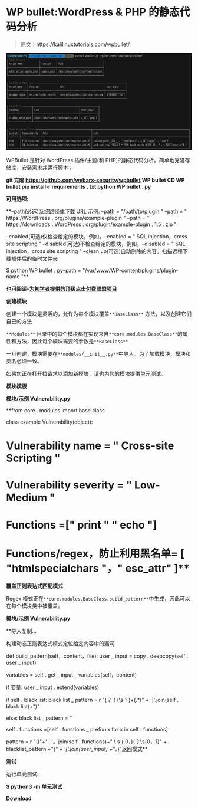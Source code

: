 # WP bullet:WordPress & PHP 的静态代码分析

> 原文：<https://kalilinuxtutorials.com/wpbullet/>

[![WPBullet : A Static Code Analysis For WordPress & PHP](img//e8a5fc9f0050e6f8bded978db8dfd0e5.png "WPBullet : A Static Code Analysis For WordPress & PHP")](https://1.bp.blogspot.com/-Ka3MA-y4e_E/XPU6JL3kc6I/AAAAAAAAAnc/6YPndiub24oAceNM2gA_NUuioudY4NtRACLcBGAs/s1600/WPBullet%25281%2529.png)

WPBullet 是针对 WordPress 插件/主题(和 PHP)的静态代码分析。简单地克隆存储库，安装需求并运行脚本；

**git 克隆 https://github.com/webarx-security/wpbullet WP bullet
CD WP bullet
pip install-r requirements . txt
python WP bullet . py**

**可用选项:**

**–path(必选)系统路径或下载 URL
示例:
–path = "/path/to/plugin "
–path = " https://WordPress . org/plugins/example-plugin "
–path = " https://downloads . WordPress . org/plugin/example-plugin . 1.5 . zip "

–enabled(可选)仅检查给定的模块，例如。–enabled = " SQL injection，cross site scripting "
–disabled(可选)不检查给定的模块，例如。–disabled = " SQL injection，cross site scripting "
–clean up(可选)自动删除的内容。扫描远程下载插件后的临时文件夹

$ python WP bullet . py–path = "/var/www/WP-content/plugins/plugin-name "**

**也可阅读-[为初学者提供的顶级点击付费联盟项目](https://kalilinuxtutorials.com/top-paying-pay-per-click-affiliate-programs-for-beginners/)**

**创建模块**

创建一个模块是灵活的，允许为每个模块覆盖`**BaseClass**` 方法，以及创建它们自己的方法

`**Modules**` 目录中的每个模块都在实现来自`**core.modules.BaseClass**`的属性和方法，因此每个模块需要的参数是`**BaseClass**`

一旦创建，模块需要在`**modules/__init__.py**`中导入。为了加载模块，模块和类名必须一致。

如果您正在打开拉请求以添加新模块，请也为您的模块提供单元测试。

**模块模板**

**模块/示例 Vulnerability.py**

**from core . modules import base class

class example Vulnerability(object):

# Vulnerability name = " Cross-site Scripting "
# Vulnerability severity = " Low-Medium "
# Functions =[" print " " echo "]
# Functions/regex，防止利用黑名单= [ "htmlspecialchars "，" esc_attr" ]**

**覆盖正则表达式匹配模式**

Regex 模式正在`**core.modules.BaseClass.build_pattern**`中生成，因此可以在每个模块类中被覆盖。

**模块/示例 Vulnerability.py**

**导入复制…

构建动态正则表达式模式定位给定内容中的漏洞

def build_pattern(self，content，file):
user _ input = copy . deepcopy(self . user _ input)

variables = self . get _ input _ variables(self，content)

if 变量:
user _ input . extend(variables)

if self . black list:
black list _ pattern = r "(？！(\s？)+(.*(" + '|'.join(self . black list)+")"

else:
black list _ pattern = "

self . functions =[self . functions _ prefix+x for x in self . functions]

pattern = r "(("+' | '。join(self . functions)+" \ s { 0，}\(？\s{0，1}" + blacklist_pattern +"*(" + '|'.join(user_input) +"。*)”返回模式**

**测试**

运行单元测试:

**$ python3 -m 单元测试**

[**Download**](https://github.com/webarx-security/wpbullet)